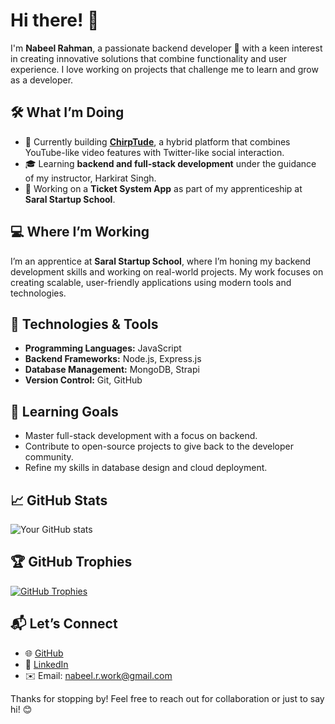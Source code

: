 # Hi there! 👋

I'm **Nabeel Rahman**, a passionate backend developer 🚀 with a keen interest in creating innovative solutions that combine functionality and user experience. I love working on projects that challenge me to learn and grow as a developer.  

## 🛠️ What I’m Doing
- 🌟 Currently building **[ChirpTude](https://github.com/iamnabeelrahman/ChirpTude)**, a hybrid platform that combines YouTube-like video features with Twitter-like social interaction.  
- 🎓 Learning **backend and full-stack development** under the guidance of my instructor, Harkirat Singh.  
- 📜 Working on a **Ticket System App** as part of my apprenticeship at **Saral Startup School**.

## 💻 Where I’m Working
I’m an apprentice at **Saral Startup School**, where I’m honing my backend development skills and working on real-world projects. My work focuses on creating scalable, user-friendly applications using modern tools and technologies.  

## 🚀 Technologies & Tools
- **Programming Languages:** JavaScript  
- **Backend Frameworks:** Node.js, Express.js  
- **Database Management:** MongoDB, Strapi  
- **Version Control:** Git, GitHub  

## 🌱 Learning Goals
- Master full-stack development with a focus on backend.  
- Contribute to open-source projects to give back to the developer community.  
- Refine my skills in database design and cloud deployment.

## 📈 GitHub Stats
![Your GitHub stats](https://github-readme-stats.vercel.app/api?username=iamnabeelrahman&show_icons=true&theme=radical) 

## 🏆 GitHub Trophies
[![GitHub Trophies](https://github-profile-trophy.vercel.app/?username=iamnabeelrahman&theme=radical&no-frame=true&margin-w=15&margin-h=15)](https://github.com/ryo-ma/github-profile-trophy)  

## 📬 Let’s Connect
- 🌐 [GitHub](https://github.com/iamnabeelrahman)  
- 💼 [LinkedIn](https://www.linkedin.com/in/iamnabeelrahman/)  
- ✉️ Email: [nabeel.r.work@gmail.com](mailto:nabeel.r.work@gmail.com) 


Thanks for stopping by! Feel free to reach out for collaboration or just to say hi! 😊
